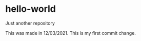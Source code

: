 # hello-world
Just another repository

This was made in 12/03/2021. This is my first commit change.
